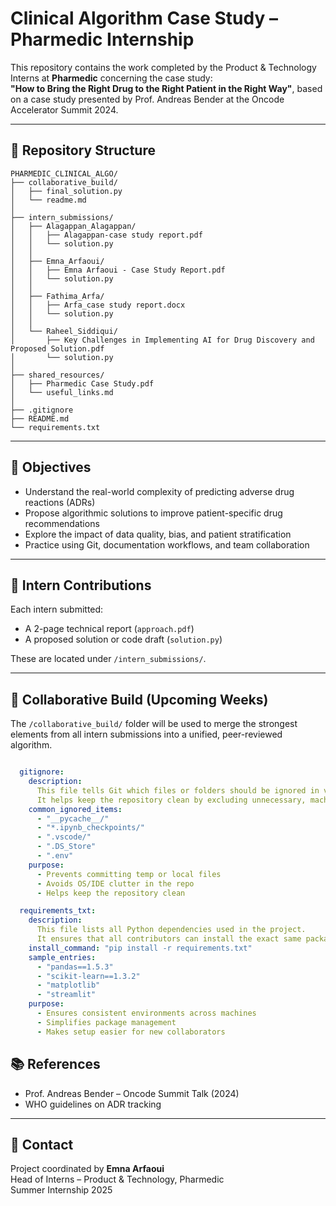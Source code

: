 #  Clinical Algorithm Case Study – Pharmedic Internship

This repository contains the work completed by the Product & Technology Interns at **Pharmedic** concerning the case study:  
**"How to Bring the Right Drug to the Right Patient in the Right Way"**, based on a case study presented by Prof. Andreas Bender at the Oncode Accelerator Summit 2024.

---

## 📁 Repository Structure
```
PHARMEDIC_CLINICAL_ALGO/
├── collaborative_build/
│   ├── final_solution.py
│   └── readme.md
│
├── intern_submissions/
│   ├── Alagappan_Alagappan/
│   │   ├── Alagappan-case study report.pdf
│   │   └── solution.py
│   │
│   ├── Emna_Arfaoui/
│   │   ├── Emna Arfaoui - Case Study Report.pdf
│   │   └── solution.py
│   │
│   ├── Fathima_Arfa/
│   │   ├── Arfa_case study report.docx
│   │   └── solution.py
│   │
│   └── Raheel_Siddiqui/
│       ├── Key Challenges in Implementing AI for Drug Discovery and Proposed Solution.pdf
│       └── solution.py
│
├── shared_resources/
│   ├── Pharmedic Case Study.pdf
│   └── useful_links.md
│
├── .gitignore
├── README.md
└── requirements.txt
```




---

## 📌 Objectives

- Understand the real-world complexity of predicting adverse drug reactions (ADRs)
- Propose algorithmic solutions to improve patient-specific drug recommendations
- Explore the impact of data quality, bias, and patient stratification
- Practice using Git, documentation workflows, and team collaboration

---

## 📑 Intern Contributions

Each intern submitted:
- A 2-page technical report (`approach.pdf`)
- A proposed solution or code draft (`solution.py`)

These are located under `/intern_submissions/`.

---

## 🤝 Collaborative Build (Upcoming Weeks)

The `/collaborative_build/` folder will be used to merge the strongest elements from all intern submissions into a unified, peer-reviewed algorithm.

```yaml

  gitignore:
    description: 
      This file tells Git which files or folders should be ignored in version control.
      It helps keep the repository clean by excluding unnecessary, machine-specific, or sensitive files.
    common_ignored_items:
      - "__pycache__/"
      - "*.ipynb_checkpoints/"
      - ".vscode/"
      - ".DS_Store"
      - ".env"
    purpose: 
      - Prevents committing temp or local files
      - Avoids OS/IDE clutter in the repo
      - Helps keep the repository clean

  requirements_txt:
    description: 
      This file lists all Python dependencies used in the project.
      It ensures that all contributors can install the exact same packages using a single command.
    install_command: "pip install -r requirements.txt"
    sample_entries:
      - "pandas==1.5.3"
      - "scikit-learn==1.3.2"
      - "matplotlib"
      - "streamlit"
    purpose: 
      - Ensures consistent environments across machines
      - Simplifies package management
      - Makes setup easier for new collaborators
```

## 📚 References

- Prof. Andreas Bender – Oncode Summit Talk (2024)
- WHO guidelines on ADR tracking
---

## 📩 Contact

Project coordinated by **Emna Arfaoui**  
Head of Interns – Product & Technology, Pharmedic  
Summer Internship 2025

